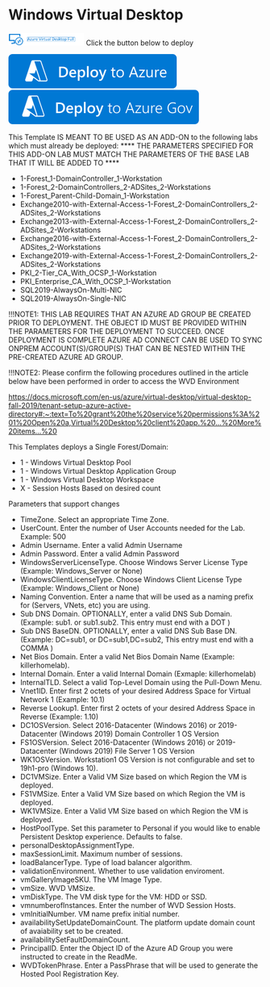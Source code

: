 # Windows Virtual Desktop
<img src="../x_Images/AzureVirtualDesktopFull.png" alt="Azure Virtual Desktop" width="150">
Click the button below to deploy

[![Deploy To Azure](https://raw.githubusercontent.com/Azure/azure-quickstart-templates/master/1-CONTRIBUTION-GUIDE/images/deploytoazure.svg?sanitize=true)](https://portal.azure.com/#create/Microsoft.Template/uri/https%3A%2F%2Fraw.githubusercontent.com%2Felliottfieldsjr%2FKillerHomeLab%2Fmaster%2FDeployments%2FAzure-Virtual-Desktop-WVD-Only%2Fazuredeploy.json)
[![Deploy To Azure US Gov](https://raw.githubusercontent.com/Azure/azure-quickstart-templates/master/1-CONTRIBUTION-GUIDE/images/deploytoazuregov.svg?sanitize=true)](https://portal.azure.us/#create/Microsoft.Template/uri/https%3A%2F%2Fraw.githubusercontent.com%2Felliottfieldsjr%2FKillerHomeLab%2Fmaster%2FDeployments%2FAzure-Virtual-Desktop-WVD-Only%2Fazuregovdeploy.json)

This Template IS MEANT TO BE USED AS AN ADD-ON to the following labs which must already be deployed:
**** THE PARAMETERS SPECIFIED FOR THIS ADD-ON LAB MUST MATCH THE PARAMETERS OF THE BASE LAB THAT IT WILL BE ADDED TO ****

- 1-Forest_1-DomainController_1-Workstation
- 1-Forest_2-DomainControllers_2-ADSites_2-Workstations
- 1-Forest_Parent-Child-Domain_1-Workstation
- Exchange2010-with-External-Access-1-Forest_2-DomainControllers_2-ADSites_2-Workstations
- Exchange2013-with-External-Access-1-Forest_2-DomainControllers_2-ADSites_2-Workstations
- Exchange2016-with-External-Access-1-Forest_2-DomainControllers_2-ADSites_2-Workstations
- Exchange2019-with-External-Access-1-Forest_2-DomainControllers_2-ADSites_2-Workstations
- PKI_2-Tier_CA_With_OCSP_1-Workstation
- PKI_Enterprise_CA_With_OCSP_1-Workstation
- SQL2019-AlwaysOn-Multi-NIC
- SQL2019-AlwaysOn-Single-NIC

!!!NOTE1:  THIS LAB REQUIRES THAT AN AZURE AD GROUP BE CREATED PRIOR TO DEPLOYMENT.  THE OBJECT ID MUST BE PROVIDED WITHIN THE PARAMETERS FOR THE DEPLOYMENT TO SUCCEED. ONCE DEPLOYMENT IS COMPLETE AZURE AD CONNECT CAN BE USED TO SYNC ONPREM ACCOUNT(S)/GROUP(S) THAT CAN BE NESTED WITHIN THE PRE-CREATED AZURE AD GROUP. 

!!!NOTE2:  Please confirm the following procedures outlined in the article below have been performed in order to access the WVD Environment

https://docs.microsoft.com/en-us/azure/virtual-desktop/virtual-desktop-fall-2019/tenant-setup-azure-active-directory#:~:text=To%20grant%20the%20service%20permissions%3A%201%20Open%20a,Virtual%20Desktop%20client%20app.%20...%20More%20items...%20

This Templates deploys a Single Forest/Domain:

- 1 - Windows Virtual Desktop Pool
- 1 - Windows Virtual Desktop Application Group
- 1 - Windows Virtual Desktop Workspace
- X - Session Hosts Based on desired count

Parameters that support changes
- TimeZone.  Select an appropriate Time Zone.
- UserCount.  Enter the number of User Accounts needed for the Lab. Example: 500
- Admin Username.  Enter a valid Admin Username
- Admin Password.  Enter a valid Admin Password
- WindowsServerLicenseType.  Choose Windows Server License Type (Example:  Windows_Server or None)
- WindowsClientLicenseType.  Choose Windows Client License Type (Example:  Windows_Client or None)
- Naming Convention. Enter a name that will be used as a naming prefix for (Servers, VNets, etc) you are using.
- Sub DNS Domain.  OPTIONALLY, enter a valid DNS Sub Domain. (Example:  sub1. or sub1.sub2.    This entry must end with a DOT )
- Sub DNS BaseDN.  OPTIONALLY, enter a valid DNS Sub Base DN. (Example:  DC=sub1, or DC=sub1,DC=sub2,    This entry must end with a COMMA )
- Net Bios Domain.  Enter a valid Net Bios Domain Name (Example:  killerhomelab).
- Internal Domain.  Enter a valid Internal Domain (Exmaple:  killerhomelab)
- InternalTLD.  Select a valid Top-Level Domain using the Pull-Down Menu.
- Vnet1ID.  Enter first 2 octets of your desired Address Space for Virtual Network 1 (Example:  10.1)
- Reverse Lookup1.  Enter first 2 octets of your desired Address Space in Reverse (Example:  1.10)
- DC1OSVersion.  Select 2016-Datacenter (Windows 2016) or 2019-Datacenter (Windows 2019) Domain Controller 1 OS Version
- FS1OSVersion.  Select 2016-Datacenter (Windows 2016) or 2019-Datacenter (Windows 2019) File Server 1 OS Version
- WK1OSVersion.  Workstation1 OS Version is not configurable and set to 19h1-pro (Windows 10).
- DC1VMSize.  Enter a Valid VM Size based on which Region the VM is deployed.
- FS1VMSize.  Enter a Valid VM Size based on which Region the VM is deployed.
- WK1VMSize.  Enter a Valid VM Size based on which Region the VM is deployed.
- HostPoolType.  Set this parameter to Personal if you would like to enable Persistent Desktop experience. Defaults to false.
- personalDesktopAssignmentType.  
- maxSessionLimit.  Maximum number of sessions.
- loadBalancerType.  Type of load balancer algorithm.
- validationEnvironment.  Whether to use validation enviroment.
- vmGalleryImageSKU.  The VM Image Type.
- vmSize.  WVD VMSize.
- vmDiskType.  The VM disk type for the VM: HDD or SSD.
- vmnumberofInstances.  Enter the number of WVD Session Hosts.
- vmInitialNumber.  VM name prefix initial number.
- availabilitySetUpdateDomainCount.  The platform update domain count of avaiability set to be created.
- availabilitySetFaultDomainCount.  
- PrincipalID.  Enter the Object ID of the Azure AD Group you were instructed to create in the ReadMe.
- WVDTokenPhrase.  Enter a PassPhrase that will be used to generate the Hosted Pool Registration Key.